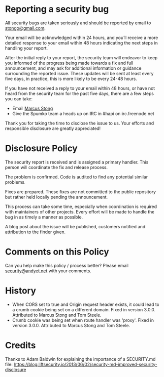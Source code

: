 # Reporting a security bug
All security bugs are taken seriously and should be reported by email to stongo@gmail.com.

Your email will be acknowledged within 24 hours, and you’ll receive a more  detailed response to your email within 48 hours indicating the next steps in handling your report.

After the initial reply to your report, the security team will endeavor to keep you informed of the progress being made towards a fix and full announcement, and may ask for  additional information or guidance surrounding the reported issue. These updates will be sent at least every five days, in practice, this is more likely to be every 24-48 hours.

If you have not received a reply to your email within 48 hours, or have not heard from the security team for the  past five days, there are a few steps you can take:

- Email [Marcus Stong](mailto:stongo@gmail.com)
- Give the Spumko team a heads up on IRC in #hapi on irc.freenode.net

Thank you for taking the time to disclose the issue to us. Your efforts and responsible disclosure are greatly appreciated!

# Disclosure Policy

The security report is received and is assigned a primary handler. This person will coordinate the fix and release process.

The problem is confirmed. Code is audited to find any potential similar problems.

Fixes are prepared. These fixes are not committed to the public repository but rather held locally pending the announcement.

This process can take some time, especially when coordination is required with maintainers of other projects. Every effort will be made to handle the bug in as timely a manner as possible.

A blog post about the issue will be published, customers notified and attribution to the finder given.

# Comments on this Policy
Can you help make this policy / process better? Please email security@andyet.net with your comments.

# History

* When CORS set to true and Origin request header exists, it could lead to a crumb cookie being set on a different domain. Fixed in version 3.0.0. Attributed to Marcus Stong and Tom Steele.
* Crumb cookie was being set when route handler was 'proxy'. Fixed in version 3.0.0. Attributed to Marcus Stong and Tom Steele.

# Credits

Thanks to Adam Baldwin for explaining the importance of a SECURITY.md file:
https://blog.liftsecurity.io/2013/06/02/security-md-improved-security-disclosure
